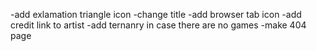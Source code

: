 -add exlamation triangle icon
-change title
-add browser tab icon
-add credit link to artist
-add ternanry in case there are no games
-make 404 page
